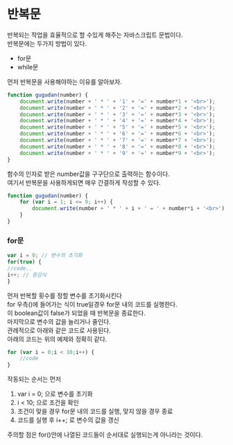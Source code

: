 반복문
======
반복되는 작업을 효율적으로 할 수있게 해주는 자바스크립트 문법이다.<br>
반복문에는 두가지 방법이 있다.
* for문
* while문

먼저 반복문을 사용해야하는 이유를 알아보자.
```js
function gugudan(number) {
    document.write(number + ' * ' + '1' + '=' + number*1 + '<br>');
    document.write(number + ' * ' + '2' + '=' + number*2 + '<br>');
    document.write(number + ' * ' + '3' + '=' + number*3 + '<br>');
    document.write(number + ' * ' + '4' + '=' + number*4 + '<br>');
    document.write(number + ' * ' + '5' + '=' + number*5 + '<br>');
    document.write(number + ' * ' + '6' + '=' + number*6 + '<br>');
    document.write(number + ' * ' + '7' + '=' + number*7 + '<br>');
    document.write(number + ' * ' + '8' + '=' + number*8 + '<br>');
    document.write(number + ' * ' + '9' + '=' + number*9 + '<br>');
}
```
함수의 인자로 받은 number값을 구구단으로 출력하는 함수이다.<br>
여기서 반복문을 사용하게되면 매우 간결하게 작성할 수 있다.
```js
function gugudan(number) {
    for (var i = 1; i <= 9; i++) {
        document.write(number + ' * ' + i + ' = ' + number*i + '<br>');
    }
}
```
### for문
```js
var i = 0; // 변수의 초기화 
for(true) {
//code..
i++; // 증감식
}
```
먼저 반복할 횟수를 정할 변수를 초기화시킨다<br>
for 우측()에 들어가는 식이 true일경우 for문 내의 코드를 실행한다.<br>
이 boolean값이 false가 되었을 때 반복문을 종료한다.<br>
마지막으로 변수의 값을 늘리거나 줄인다.<br>
관례적으로 아래와 같은 코드로 사용된다.<br>
아래의 코드는 위의 예제와 정확히 같다.
```js
for (var i = 0;i < 10;i++) {
    //code
}
```
작동되는 순서는 먼저<br>
1. var i = 0; 으로 변수를 초기화
2. i < 10; 으로 조건을 확인
3. 조건이 맞을 경우 for문 내의 코드를 실행, 맞지 않을 경우 종료
4. 코드를 실행 후 i++; 로 변수의 값을 갱신

주의할 점은 for()안에 나열된 코드들이 순서대로 실행되는게 아니라는 것이다.











